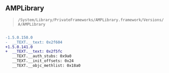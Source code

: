 ## AMPLibrary

> `/System/Library/PrivateFrameworks/AMPLibrary.framework/Versions/A/AMPLibrary`

```diff

-1.5.0.150.0
-  __TEXT.__text: 0x2f604
+1.5.0.141.0
+  __TEXT.__text: 0x2f5fc
   __TEXT.__auth_stubs: 0x9a0
   __TEXT.__init_offsets: 0x24
   __TEXT.__objc_methlist: 0x18a0

```
